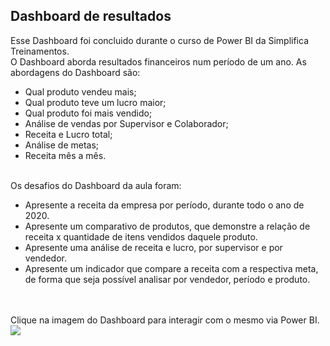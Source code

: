 ## Dashboard de resultados

Esse Dashboard foi concluido durante o curso de Power BI da Simplifica Treinamentos. <br/>
O Dashboard aborda resultados financeiros num período de um ano. As abordagens do Dashboard são: <br/>
- Qual produto vendeu mais;
- Qual produto teve um lucro maior;
- Qual produto foi mais vendido;
- Análise de vendas por Supervisor e Colaborador;
- Receita e Lucro total;
- Análise de metas;
- Receita mês a mês.
<br/> <br/>

Os desafios do Dashboard da aula foram:
- Apresente a receita da empresa por período, durante todo o ano de 2020.
- Apresente um comparativo de produtos, que demonstre a relação de receita x quantidade de itens vendidos daquele produto.
- Apresente uma análise de receita e lucro, por supervisor e por vendedor.
- Apresente um indicador que compare a receita com a respectiva meta, de forma que seja possível analisar por vendedor, período e produto.
<br/>
<br/>
Clique na imagem do Dashboard para interagir com o mesmo via Power BI. <br/>
<a href="https://app.powerbi.com/view?r=eyJrIjoiY2M1NmQ2MDMtZGQ1MS00ZDEyLWJmZjYtMzYwYjQyZmVhNDU4IiwidCI6IjU5Yzg5N2IzLWQ2YjktNDU0MC05YTc2LTg3NWFhYzkxZjFhZSJ9">
    <img src="https://i.imgur.com/GprmIfu.png" />
</a>
